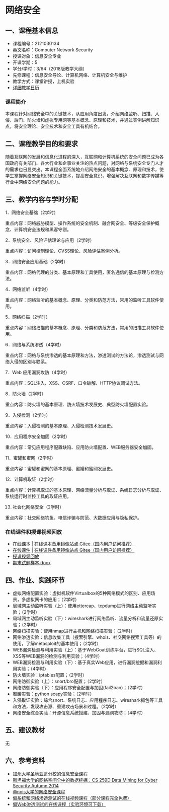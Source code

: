 # 网络安全

## 一、课程基本信息

* 课程编号：2121030134
* 英文名称：Computer Network Security
* 授课对象：信息安全专业
* 开课学期：5
* 学分/学时：3/64（2018版教学大纲）
* 先修课程：信息安全导论、计算机网络、计算机安全与维护
* 教学方式：课堂讲授，上机实验
* [详细教学日历](calendar.md)

### 课程简介

本课程针对网络安全中的关键技术，从应用角度出发，介绍网络监听、扫描、入侵、后门、防火墙和虚拟专用网等基本概念、原理和技术，并通过实例讲解知识点，将安全理论、安全技术和安全工具有机结合。

## 二、课程教学目的和要求

随着互联网的发展和信息化进程的深入，互联网和计算机系统的安全问题已成为各国政府有关部门、各大行业和企事业关注的热点问题，对网络与系统安全专门人才的需求也日显突出。本课程全面系统地介绍网络安全的基本概念、原理和技术，使学生掌握网络安全知识和关键技术，提高安全意识，增强解决互联网和数字传媒等行业中网络安全问题的能力。

## 三、教学内容与学时分配

1．网络安全基础（2学时）

重点内容：网络威胁模型、操作系统的安全机制、融合网安全、等级安全保护概念、计算机安全法规和黑客守则。

2．系统安全、风险评估理论与应用（2学时）

重点内容：访问控制理论、CVSS理论、风险评估案例分析。

3．网络安全应用基础（2学时）

重点内容：网络代理的分类、基本原理和工具使用，匿名通信的基本原理与检测方法。

4．网络监听（4学时）

重点内容：网络监听的基本概念、原理、分类和防范方法，常用的监听工具软件使用。

5．网络扫描（2学时）

重点内容：网络扫描的基本概念、原理、分类和防范方法，常用的扫描工具软件使用。

6．网络与系统渗透（4学时）

重点内容：网络与系统渗透的基本原理和方法，渗透测试的方法论，渗透测试与网络入侵的区别与联系。

7．Web 应用漏洞攻防（4学时）

重点内容：SQL注入、XSS、CSRF、口令破解、HTTP协议调试方法。

8．防火墙（2学时）

重点内容：防火墙的基本原理、防火墙技术发展史、典型防火墙配置实验。 

9．入侵检测（2学时）

重点内容：入侵检测的基本原理、入侵检测技术发展史。

10．应用程序安全加固（2学时）

重点内容：常见应用程序配置缺陷、应用防火墙配置、WEB服务器安全加固。

11．蜜罐和蜜网（2学时）

重点内容：蜜罐和蜜网的基本原理、蜜罐和蜜网发展史。

12．计算机取证（2学时）

重点内容：计算机取证的基本原理、网络流量分析与取证、系统日志分析与取证、系统运行时监控工具的取证应用。

13. 社会化网络安全（2学时）

重点内容：社交网络钓鱼、电信诈骗与防范、大数据应用与隐私保护。

### 在线课件和授课视频回放

- [在线课本](https://c4pr1c3.github.io/cuc-ns/) | [在线课本备用镜像站点 Gitee（国内用户访问推荐）](https://c4pr1c3.gitee.io/cuc-ns/)
- [在线课件](https://c4pr1c3.github.io/cuc-ns-ppt/) | [在线课件备用镜像站点 Gitee（国内用户访问推荐）](https://c4pr1c3.gitee.io/cuc-ns-ppt/)
- [授课视频回放](https://space.bilibili.com/388851616/channel/detail?cid=148204)
- [期末试题样本.docx](../../courses/Token.docx)

## 四、作业、实践环节

- 虚拟网络配置实验：虚拟机软件Virtualbox的5种网络模式的区别、应用场景，多虚拟网卡的应用；（2学时）
- 局域网主动监听实验（上）：使用ettercap、tcpdump进行网络主动监听实验；（2学时）
- 局域网主动监听实验（下）：wireshark进行网络监听、流量分析和流量还原实验；（2学时）
- 网络扫描实验：使用nmap进行主机和网络扫描实验；（2学时）
- 网络渗透实验：信息收集工具（搜索引擎、whois、社交网络搜索工具等）的使用，了解metasploit的基本使用；（2学时）
- WEB漏洞检测与利用实验（上）：基于WebGoat训练平台，进行SQL注入、XSS等WEB漏洞的检测与利用实验；（4学时）
- WEB漏洞检测与利用实验（下）：基于真实Web应用，进行漏洞挖掘和漏洞利用实验；（4学时）
- 防火墙实验：iptables配置；（2学时）
- 网络防御实验（上）：snort/bro配置；（2学时）
- 网络防御实验（下）：应用程序安全配置与加固(fail2ban)；（2学时）
- 蜜罐实验：python scapy实验；（2学时）
- 入侵取证实验：综合snort、系统日志、应用程序日志、wireshark抓包等工具和方法，发现攻击源、重建攻击场景和过程。（2学时）
- 网络安全综合实验：开源信息系统搭建、加固与漏洞攻防；（4学时）

## 五、建议教材

无

## 六、参考资料

* [加州大学圣地亚哥分校的信息安全课程](https://cseweb.ucsd.edu/classes/fa12/cse127-a/syllabus.html)
* [斯坦福大学的网络空间全中的数据挖掘：CS 259D Data Mining for Cyber Security Autumn 2014](http://web.stanford.edu/class/cs259d/)
* [illinois大学的网络安全课程](http://caesar.web.engr.illinois.edu/courses/CS598.S13/syllabus.html)
* [偏系统和网络渗透测试的在线视频课程（部分课程完全免费）](http://www.pentesteracademy.com/)
* [偏Web渗透测试的在线课程（实验环境可下载）](http://pentesterlab.com/)

